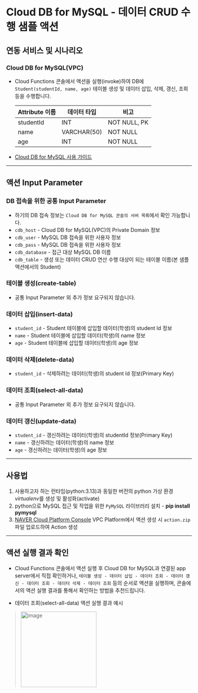 # Cloud DB for MySQL - 데이터 CRUD 수행 샘플 액션
## 연동 서비스 및 시나리오
### Cloud DB for MySQL(VPC)
+ Cloud Functions 콘솔에서 액션을 실행(invoke)하여 DB에 `Student(studentId, name, age)` 테이블 생성 및 데이터 삽입, 삭제, 갱신, 조회 등을 수행합니다.

    |Attribute 이름|데이터 타입|비고|
    |------|---|---|
    |studentId|INT|NOT NULL, PK|
    |name|VARCHAR(50)|NOT NULL|
    |age|INT|NOT NULL|

+ [Cloud DB for MySQL 사용 가이드](https://guide.ncloud-docs.com/docs/database-database-5-2)

---
## 액션 Input Parameter
### DB 접속을 위한 공통 Input Parameter
+ 하기의 DB 접속 정보는 `Cloud DB for MySQL 콘솔의 서버 목록`에서 확인 가능합니다.
+ `cdb_host` - Cloud DB for MySQL(VPC)의 Private Domain 정보
+ `cdb_user` - MySQL DB 접속을 위한 사용자 정보
+ `cdb_pass` - MySQL DB 접속을 위한 사용자 정보
+ `cdb_database` - 접근 대상 MySQL DB 이름
+ `cdb_table` - 생성 또는 데이터 CRUD 연산 수행 대상이 되는 테이블 이름(본 샘플 액션에서의 Student)

### 테이블 생성(create-table)
+ 공통 Input Parameter 외 추가 정보 요구되지 않습니다.

### 데이터 삽입(insert-data)
+ `student_id` - Student 테이블에 삽입할 데이터(학생)의 student Id 정보
+ `name` - Student 테이블에 삽입할 데이터(학생)의 name 정보
+ `age` - Student 테이블에 삽입할 데이터(학생)의 age 정보

### 데이터 삭제(delete-data)
+ `student_id` - 삭제하려는 데이터(학생)의 student Id 정보(Primary Key)

### 데이터 조회(select-all-data)
+ 공통 Input Parameter 외 추가 정보 요구되지 않습니다.

### 데이터 갱신(update-data)
+ `student_id` - 갱신하려는 데이터(학생)의 studentId 정보(Primary Key)
+ `name` - 갱신하려는 데이터(학생)의 name 정보
+ `age` - 갱신하려는 데이터(학생)의 age 정보

---
## 사용법
1. 사용하고자 하는 런타임(python:3.13)과 동일한 버전의 python 가상 환경 *virtualenv*를 생성 및 활성화(activate)
2. python으로 MySQL 접근 및 작업을 위한 `PyMySQL` 라이브러리 설치 - **pip install pymysql**
3. [NAVER Cloud Platform Console](console.ncloud.com) VPC Platform에서 액션 생성 시 `action.zip` 파일 업로드하여 Action 생성

---
## 액션 실행 결과 확인
+ Cloud Functions 콘솔에서 액션 실행 후 Cloud DB for MySQL과 연결된 app server에서 직접 확인하거나, `테이블 생성 - 데이터 삽입 - 데이터 조회 - 데이터 갱신 - 데이터 조회 - 데이터 삭제 - 데이터 조회` 등의 순서로 액션을 실행하며, 콘솔에서의 액션 실행 결과를 통해서 확인하는 방법을 추천드립니다.

+ 데이터 조회(select-all-data) 액션 실행 결과 예시
> <img width="205" alt="image" src="https://user-images.githubusercontent.com/104127073/167522899-851c53e9-27e4-428f-b959-3eab5f6e6037.png">